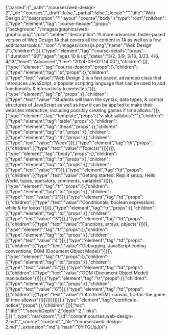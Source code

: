 {"parsed":{"_path":"/courses/web-design-2","_dir":"courses","_draft":false,"_partial":false,"_locale":"","title":"Web Design 2","description":"","layout":"course","body":{"type":"root","children":[{"type":"element","tag":"course-header","props":{"background":"/images/graphics/web-graphic.png","color":"amber","description":"A more advanced, faster-paced version of Web Design 1A that covers all the content in 1A as well as a few additional topics.","icon":"/images/icons/js.png","name":"Web Design 2"},"children":[]},{"type":"element","tag":"course-details","props":{":duration":"60","ages":"ages 10 & up","dates":"3/2, 3/9, 3/16, 3/23, 4/6, 4/13","level":"Advanced","time":"2024-03-02T14:00"},"children":[]},{"type":"element","tag":"course-descrip","props":{},"children":[{"type":"element","tag":"p","props":{},"children":[{"type":"text","value":"Web Design 2 is a fast paced, advanced class that introduces JavaScript, a popular scripting language that can be used to add functionality & interactivity to websites."}]},{"type":"element","tag":"p","props":{},"children":[{"type":"text","value":"Students will learn the syntax, data types, & control structures of JavaScript as well as how it can be applied to make their websites interactive, including possibly creating games if time allows."}]},{"type":"element","tag":"template","props":{"v-slot:syllabus":""},"children":[{"type":"element","tag":"table","props":{},"children":[{"type":"element","tag":"thead","props":{},"children":[{"type":"element","tag":"tr","props":{},"children":[{"type":"element","tag":"th","props":{},"children":[{"type":"text","value":"Week"}]},{"type":"element","tag":"th","props":{},"children":[{"type":"text","value":"Topic(s)"}]}]}]},{"type":"element","tag":"tbody","props":{},"children":[{"type":"element","tag":"tr","props":{},"children":[{"type":"element","tag":"td","props":{},"children":[{"type":"text","value":"1"}]},{"type":"element","tag":"td","props":{},"children":[{"type":"text","value":"Getting started: Repl.it setup, Hello World, types, operators, comments, variables"}]}]},{"type":"element","tag":"tr","props":{},"children":[{"type":"element","tag":"td","props":{},"children":[{"type":"text","value":"2"}]},{"type":"element","tag":"td","props":{},"children":[{"type":"text","value":"Conditionals, boolean expressions, while & for loops"}]}]},{"type":"element","tag":"tr","props":{},"children":[{"type":"element","tag":"td","props":{},"children":[{"type":"text","value":"3"}]},{"type":"element","tag":"td","props":{},"children":[{"type":"text","value":"Functions, arrays, objects"}]}]},{"type":"element","tag":"tr","props":{},"children":[{"type":"element","tag":"td","props":{},"children":[{"type":"text","value":"4"}]},{"type":"element","tag":"td","props":{},"children":[{"type":"text","value":"Debugging, JavaScript coding conventions, DOM (Document Object Model)"}]}]},{"type":"element","tag":"tr","props":{},"children":[{"type":"element","tag":"td","props":{},"children":[{"type":"text","value":"5"}]},{"type":"element","tag":"td","props":{},"children":[{"type":"text","value":"DOM (Document Object Model) manipulation"}]}]},{"type":"element","tag":"tr","props":{},"children":[{"type":"element","tag":"td","props":{},"children":[{"type":"text","value":"6"}]},{"type":"element","tag":"td","props":{},"children":[{"type":"text","value":"Intro to HTML canvas, tic-tac-toe game (if time allows)"}]}]}]}]}]}]},{"type":"element","tag":"certificate-notice","props":{},"children":[]}],"toc":{"title":"","searchDepth":2,"depth":2,"links":[]}},"_type":"markdown","_id":"content:courses:web-design-2.md","_source":"content","_file":"courses/web-design-2.md","_extension":"md"},"hash":"0YiFGUqJjX"}